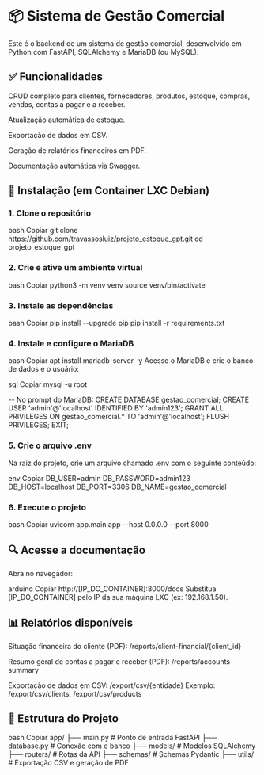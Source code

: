 # 📦 Sistema de Gestão Comercial
Este é o backend de um sistema de gestão comercial, desenvolvido em Python com FastAPI, SQLAlchemy e MariaDB (ou MySQL).

## ✅ Funcionalidades
CRUD completo para clientes, fornecedores, produtos, estoque, compras, vendas, contas a pagar e a receber.

Atualização automática de estoque.

Exportação de dados em CSV.

Geração de relatórios financeiros em PDF.

Documentação automática via Swagger.

## 🚀 Instalação (em Container LXC Debian)
### 1. Clone o repositório
bash
Copiar
git clone https://github.com/travassosluiz/projeto_estoque_gpt.git
cd projeto_estoque_gpt
### 2. Crie e ative um ambiente virtual
bash
Copiar
python3 -m venv venv
source venv/bin/activate
### 3. Instale as dependências
bash
Copiar
pip install --upgrade pip
pip install -r requirements.txt
### 4. Instale e configure o MariaDB
bash
Copiar
apt install mariadb-server -y
Acesse o MariaDB e crie o banco de dados e o usuário:

sql
Copiar
mysql -u root

-- No prompt do MariaDB:
CREATE DATABASE gestao_comercial;
CREATE USER 'admin'@'localhost' IDENTIFIED BY 'admin123';
GRANT ALL PRIVILEGES ON gestao_comercial.* TO 'admin'@'localhost';
FLUSH PRIVILEGES;
EXIT;
### 5. Crie o arquivo .env
Na raiz do projeto, crie um arquivo chamado .env com o seguinte conteúdo:

env
Copiar
DB_USER=admin
DB_PASSWORD=admin123
DB_HOST=localhost
DB_PORT=3306
DB_NAME=gestao_comercial
### 6. Execute o projeto
bash
Copiar
uvicorn app.main:app --host 0.0.0.0 --port 8000
## 🔍 Acesse a documentação
Abra no navegador:

arduino
Copiar
http://[IP_DO_CONTAINER]:8000/docs
Substitua [IP_DO_CONTAINER] pelo IP da sua máquina LXC (ex: 192.168.1.50).

## 📊 Relatórios disponíveis
Situação financeira do cliente (PDF):
/reports/client-financial/{client_id}

Resumo geral de contas a pagar e receber (PDF):
/reports/accounts-summary

Exportação de dados em CSV:
/export/csv/{entidade}
Exemplo: /export/csv/clients, /export/csv/products

## 📁 Estrutura do Projeto
bash
Copiar
app/
├── main.py                # Ponto de entrada FastAPI
├── database.py            # Conexão com o banco
├── models/                # Modelos SQLAlchemy
├── routers/               # Rotas da API
├── schemas/               # Schemas Pydantic
├── utils/                 # Exportação CSV e geração de PDF
